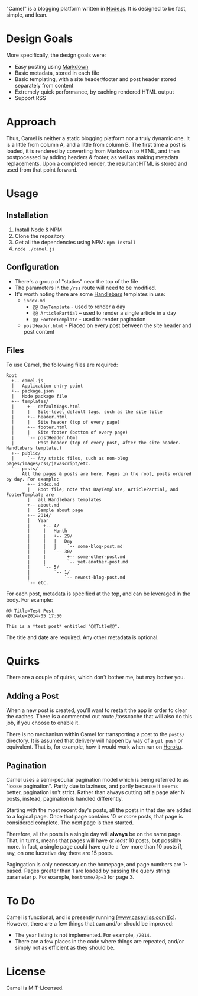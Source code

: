 "Camel" is a blogging platform written in [Node.js][n]. It is designed to be fast, simple, and lean.

[n]: http://nodejs.org/

# Design Goals

More specifically, the design goals were:

* Easy posting using [Markdown][m]
* Basic metadata, stored in each file
* Basic templating, with a site header/footer and post header stored separately from content
* Extremely quick performance, by caching rendered HTML output
* Support RSS

[m]: http://daringfireball.net/projects/markdown

# Approach

Thus, Camel is neither a static blogging platform nor a truly dynamic one. It is a little
from column A, and a little from column B. The first time a post is loaded, it is rendered
by converting from Markdown to HTML, and then postpocessed by adding headers & footer, as well
as making metadata replacements. Upon a completed render, the resultant HTML is stored
and used from that point forward.

# Usage

## Installation

1. Install Node & NPM
2. Clone the repository
3. Get all the dependencies using NPM: `npm install`
4. `node ./camel.js`

## Configuration

* There's a group of "statics" near the top of the file
* The parameters in the `/rss` route will need to be modified.
* It's worth noting there are some [Handlebars][hb] templates in use:
    * `index.md`
        * `@@ DayTemplate` - used to render a day
        * `@@ ArticlePartial` – used to render a single article in a day
        * `@@ FooterTemplate` - used to render pagination
    * `postHeader.html` - Placed on every post between the site header and post content

[hb]: http://handlebarsjs.com/

## Files

To use Camel, the following files are required:

    Root
      +-- camel.js
      |   Application entry point
      +-- package.json
      |   Node package file
      +-- templates/
      |     +-- defaultTags.html
      |     |   Site-level default tags, such as the site title
      |     +-- header.html
      |     |   Site header (top of every page)
      |     +-- footer.html
      |     |   Site footer (bottom of every page)
      |     `-- postHeader.html
      |         Post header (top of every post, after the site header. Handlebars template.)
      +-- public/
      |     `-- Any static files, such as non-blog pages/images/css/javascript/etc.
      `-- posts/
          All the pages & posts are here. Pages in the root, posts ordered by day. For example:
            +-- index.md
            |   Root file; note that DayTemplate, ArticlePartial, and FooterTemplate are
            |   all Handlebars templates
            +-- about.md
            |   Sample about page
            +-- 2014/
            |   Year
            |     +-- 4/
            |     |   Month
            |     |   +-- 29/
            |     |   |   Day
            |     |   |    `-- some-blog-post.md
            |     |   `-- 30/
            |     |        +-- some-other-post.md
            |     |        `-- yet-another-post.md
            |     `-- 5/
            |         `-- 1/
            |             `-- newest-blog-post.md
            `-- etc.

For each post, metadata is specified at the top, and can be leveraged in the body. For example:

    @@ Title=Test Post
    @@ Date=2014-05 17:50

    This is a *test post* entitled "@@Title@@".

The title and date are required. Any other metadata is optional.

# Quirks

There are a couple of quirks, which don't bother me, but may bother you.

## Adding a Post

When a new post is created, you'll want to restart the app in order to clear the caches.
There is a commented out route /tosscache that will also do this job, if you choose to
enable it.

There is no mechanism within Camel for transporting a post to the `posts/` directory.
It is assumed that delivery will happen by way of a `git push` or equivalent. That is,
for example, how it would work when run on [Heroku][h].

[h]: http://www.heroku.com/

## Pagination

Camel uses a semi-peculiar pagination model which is being referred to as "loose pagination".
Partly due to laziness, and partly because it seems better, pagination isn't strict. Rather
than always cutting off a page afer N posts, instead, pagination is handled differently.

Starting with the most recent day's posts, all the posts in that day are added to a logical
page. Once that page contains 10 *or more* posts, that page is considered complete. The next
page is then started.

Therefore, all the posts in a single day will __always__ be on the same page. That, in turns, means
that pages will have *at least* 10 posts, but possibly more. In fact, a single page could have
quite a few more than 10 posts if, say, on one lucrative day there are 15 posts.

Pagingation is only necessary on the homepage, and page numbers are 1-based. Pages greater than
1 are loaded by passing the query string parameter p. For example, `hostname/?p=3` for page 3.

# To Do

Camel is functional, and is presently running [www.caseyliss.com][c]. However, there are a few
things that can and/or should be improved:

* The year listing is not implemented. For example, `/2014`.
* There are a few places in the code where things are repeated, and/or simply not as efficient as they should be.

[c]: http://www.caseyliss.com/

# License

Camel is MIT-Licensed.
